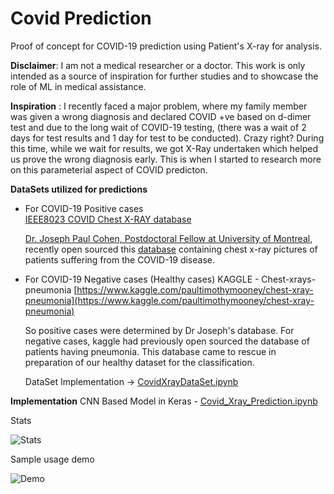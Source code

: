 # Covid Prediction
Proof of concept for COVID-19 prediction using Patient's X-ray for analysis.

**Disclaimer**: I am not a medical researcher or a doctor. This work is only intended as a source of inspiration for further studies and to showcase the role of ML in medical assistance.

**Inspiration** : 
I recently faced a major problem, where my family member was given a wrong diagnosis and declared COVID +ve based on d-dimer test and due to the long wait of COVID-19 testing, (there was a wait of 2 days for test results and 1 day for test to be conducted). Crazy right? During this time, while we wait for results, we got X-Ray undertaken which helped us prove the wrong diagnosis early. This is when I started to research more on this parameterial aspect of COVID predicton.

**DataSets utilized for predictions**
 - For COVID-19 Positive cases  
 [IEEE8023 COVID Chest X-RAY database](https://github.com/ieee8023/covid-chestxray-dataset)  
 
	 [Dr. Joseph Paul Cohen, Postdoctoral Fellow at University of Montreal](https://josephpcohen.com/w/), recently open sourced this [database](https://github.com/ieee8023/covid-chestxray-dataset) containing chest x-ray pictures of patients suffering from the COVID-19 disease. 
	
	
 - For COVID-19 Negative cases (Healthy cases) 
    KAGGLE - Chest-xrays-pneumonia
	[https://www.kaggle.com/paultimothymooney/chest-xray-pneumonia](https://www.kaggle.com/paultimothymooney/chest-xray-pneumonia)

	So positive cases were determined by Dr Joseph's database. For negative cases, kaggle had previously open sourced the database of patients having pneumonia. This database came to rescue in preparation of our healthy dataset for the classification.

    DataSet Implementation -> [CovidXrayDataSet.ipynb](https://github.com/bhavita/CovidPrediction/blob/master/CovidXrayDataSet.ipynb)

**Implementation**
CNN Based Model in Keras - [Covid_Xray_Prediction.ipynb](https://github.com/bhavita/CovidPrediction/blob/master/Covid_Xray_Prediction.ipynb)

Stats 

![Stats](https://raw.githubusercontent.com/bhavita/CovidPrediction/master/media/stats.png "Stats")



Sample usage demo 

![Demo](https://raw.githubusercontent.com/bhavita/CovidPrediction/master/media/xray_colab_demo.gif "Demo")
